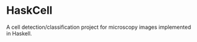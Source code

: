 HaskCell
========

A cell detection/classification project for microscopy images implemented in Haskell.
